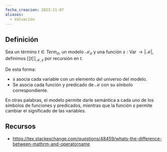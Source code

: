 ```yaml
---
fecha_creacion: 2023-11-07
aliases:
  - Valuación
---
```

## Definición
Sea un término $t \in Term_{\sigma}$, un modelo $\mathcal{M}_{\sigma}$ y una función $s : \operatorname{Var} \to |\mathcal{M}|$, definimos $[\![ t]\!]_{\mathcal{M},s}$ por recursión en $t$.

De esta forma:
 - $s$ asocia cada variable con un elemento del universo del modelo.
 - Se asocia cada función y predicado de $\mathcal{M}$ con su símbolo correspondiente.

En otras palabras, el modelo permite darle semántica a cada uno de los símbolos de funciones y predicados, mientras que la función $s$ permite cambiar el significado de las variables.

## Recursos
 - https://tex.stackexchange.com/questions/48459/whats-the-difference-between-mathrm-and-operatorname